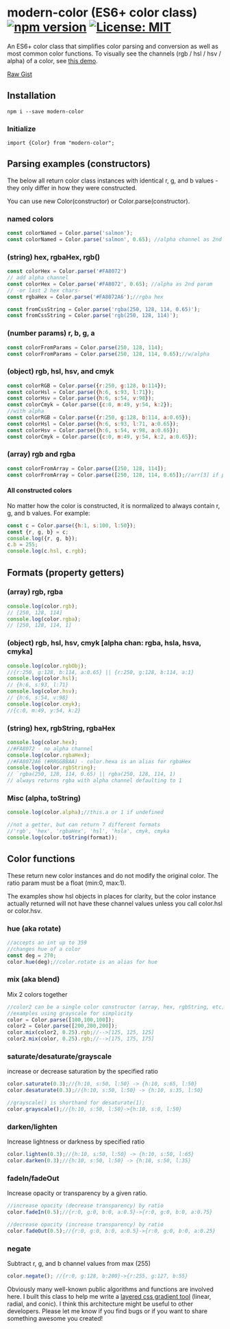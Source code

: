# modern-color (ES6+ color class)  [![npm version](https://badge.fury.io/js/modern-color.svg)](https://badge.fury.io/js/modern-color) [![License: MIT](https://img.shields.io/badge/License-MIT-yellow.svg)](https://opensource.org/licenses/MIT)

An ES6+ color class that simplifies color parsing and conversion as well as most common color functions. To visually see the channels (rgb / hsl / hsv / alpha) of a color, see [this demo](http://preview.thewebkid.com/modules/v-cpicker).
 
[Raw Gist](https://gist.github.com/thewebkid/e3a1c969564256aeaf6f5137d03fa401)
 
## Installation
    npm i --save modern-color

### Initialize 
    import {Color} from "modern-color";
  
## Parsing examples (constructors)
The below all return color class instances with identical r, g, and b values - they only differ in how they were constructed.
 
You can use new Color(constructor) or Color.parse(constructor). 
### named colors
```javascript
const colorNamed = Color.parse('salmon');
const colorNamed = Color.parse('salmon', 0.65); //alpha channel as 2nd param
```

### (string) hex, rgbaHex, rgb() 
```javascript
const colorHex = Color.parse('#FA8072')
// add alpha channel
const colorHex = Color.parse('#FA8072', 0.65); //alpha as 2nd param
// -or last 2 hex chars-
const rgbaHex = Color.parse('#FA8072A6');//rgba hex

const fromCssString = Color.parse('rgba(250, 128, 114, 0.65)');
const fromCssString = Color.parse('rgb(250, 128, 114)');
```

### (number params) r, b, g, a 
```javascript
const colorFromParams = Color.parse(250, 128, 114);
const colorFromParams = Color.parse(250, 128, 114, 0.65);//w/alpha
```

### (object) rgb, hsl, hsv, and cmyk  
```javascript
const colorRGB = Color.parse({r:250, g:128, b:114});
const colorHsl = Color.parse({h:6, s:93, l:71});
const colorHsv = Color.parse({h:6, s:54, v:98});
const colorCmyk = Color.parse({c:0, m:49, y:54, k:2});
//with alpha
const colorRGB = Color.parse({r:250, g:128, b:114, a:0.65});
const colorHsl = Color.parse({h:6, s:93, l:71, a:0.65});
const colorHsv = Color.parse({h:6, s:54, v:98, a:0.65});
const colorCmyk = Color.parse({c:0, m:49, y:54, k:2, a:0.65});
```

### (array) rgb and rgba
```javascript
const colorFromArray = Color.parse([250, 128, 114]);
const colorFromArray = Color.parse([250, 128, 114, 0.65]);//arr[3] if present is alpha 
```


#### All constructed colors
No matter how the color is constructed, it is normalized to always contain r, g, and b values. For example:

```javascript 
const c = Color.parse({h:1, s:100, l:50});
const {r, g, b} = c;
console.log({r, g, b});
c.b = 255;
console.log(c.hsl, c.rgb);
 ```


## Formats (property getters)

### (array) rgb, rgba 
```javascript
console.log(color.rgb);
// [250, 128, 114]
console.log(color.rgba);
// [250, 128, 114, 1]
```
### (object) rgb, hsl, hsv, cmyk [alpha chan: rgba, hsla, hsva, cmyka]
```javascript
console.log(color.rgbObj);
//{r:250, g:128, b:114, a:0.65} || {r:250, g:128, b:114, a:1}
console.log(color.hsl);
// {h:6, s:93, l:71}
console.log(color.hsv);
// {h:6, s:54, v:98}
console.log(color.cmyk);
//{c:0, m:49, y:54, k:2}
```
### (string) hex, rgbString, rgbaHex 
```javascript
console.log(color.hex);
//#FA8072 - no alpha channel
console.log(color.rgbaHex);
//#FA8072A6 (#RRGGBBAA) - color.hexa is an alias for rgbaHex
console.log(color.rgbString);
// `rgba(250, 128, 114, 0.65) || rgba(250, 128, 114, 1)
// always returns rgba with alpha channel defaulting to 1
```

### Misc (alpha, toString)
```javascript
console.log(color.alpha);//this.a or 1 if undefined

//not a getter, but can return 7 different formats
//'rgb', 'hex', 'rgbaHex', 'hsl', 'hsla', cmyk, cmyka 
console.log(color.toString(format));

```

## Color functions
These return new color instances and do not modify the original color. The ratio param must be a float (min:0, max:1). 

The examples show hsl objects in places for clarity, but the color instance actually returned will not have these channel values unless you call color.hsl or color.hsv.

### hue (aka rotate)
```javascript
//accepts an int up to 359
//changes hue of a color
const deg = 270;
color.hue(deg);//color.rotate is an alias for hue
```

### mix (aka blend)
Mix 2 colors together
```javascript
//color2 can be a single color constructor (array, hex, rgbString, etc)
//examples using grayscale for simplicity  
color = Color.parse([100,100,100]);
color2 = Color.parse([200,200,200]);
color.mix(color2, 0.25).rgb;//-->[125, 125, 125]
color2.mix(color, 0.25).rgb;//-->[175, 175, 175]
```
### saturate/desaturate/grayscale
increase or decrease saturation by the specified ratio
```javascript
color.saturate(0.3);//{h:10, s:50, l:50} -> {h:10, s:65, l:50}
color.desaturate(0.3);//{h:10, s:50, l:50} -> {h:10, s:35, l:50}

//grayscale() is shorthand for desaturate(1);
color.grayscale();//{h:10, s:50, l:50}->{h:10, s:0, l:50}
```

### darken/lighten
Increase lightness or darkness by specified ratio 
```javascript
color.lighten(0.3);//{h:10, s:50, l:50} -> {h:10, s:50, l:65}
color.darken(0.3);//{h:10, s:50, l:50} -> {h:10, s:50, l:35}
```
### fadeIn/fadeOut
Increase opacity or transparency by a given ratio. 
```javascript
//increase opacity (decrease transparency) by ratio
color.fadeIn(0.5);//{r:0, g:0, b:0, a:0.5}->{r:0, g:0, b:0, a:0.75}

//decrease opacity (increase transparency) by ratio
color.fadeOut(0.5);//{r:0, g:0, b:0, a:0.5}->{r:0, g:0, b:0, a:0.25}
```
### negate
Subtract r, g, and b channel values from max (255) 
```javascript
color.negate(); //{r:0, g:128, b:200}->{r:255, g:127, b:55}
```

Obviously many well-known public algorithms and functions are involved here. I built this class to help me write a [layered css gradient tool](http://preview.thewebkid.com/gradients) (linear, radial, and conic). I think this architecture might be useful to other developers. Please let me know if you find bugs or if you want to share something awesome you created!

